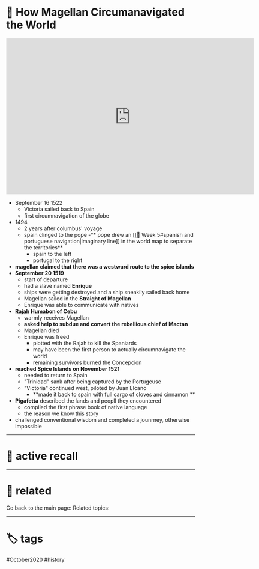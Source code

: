 # 🎥 How Magellan Circumanavigated the World

<iframe width="660" height="415" src="https://www.youtube.com/embed/pFdiX8mj0Es" frameborder="0" allow="accelerometer; autoplay; clipboard-write; encrypted-media; gyroscope; picture-in-picture" allowfullscreen></iframe>

- September 16 1522
	- Victoria sailed back to Spain	
	- first circumnavigation of the globe
- 1494
	- 2 years after columbus' voyage
	- spain clinged to the pope
	-** pope drew an [[🌱 Week 5#spanish and portuguese navigation|imaginary line]] in the world map to separate the territories**
		- spain to the left
		- portugal to the right
- **magellan claimed that there was a westward route to the spice islands**
- **September 20 1519**
	- start of departure
	- had a slave named **Enrique**
	- ships were getting destroyed and a ship sneakily sailed back home
	- Magellan sailed in the **Straight of Magellan**
	- Enrique was able to communicate with natives
- **Rajah Humabon of Cebu**
	- warmly receives Magellan
	- **asked help to subdue and convert the rebellious chief of Mactan**
	- Magellan died
	- Enrique was freed
		- plotted with the Rajah to kill the Spaniards
		- may have been the first person to actually circumnavigate the world
		- remaining survivors burned the Concepcion
- **reached Spice Islands on November 1521**
	- needed to return to Spain
	- "Trinidad" sank after being captured by the Portugeuse
	- "Victoria" continued west, piloted by Juan Elcano
		- **made it back to spain with full cargo of cloves and cinnamon **
- **Pigafetta** described the lands and peopll they encountered
	- compiled the first phrase book of native language
	- the reason we know this story
- challenged conventional wisdom and completed a jounrney, otherwise impossible

---

# 🧠 active recall

---

# 🔗 related
Go back to the main page:
Related topics:

---

# 🏷 tags
#October2020 #history 
 